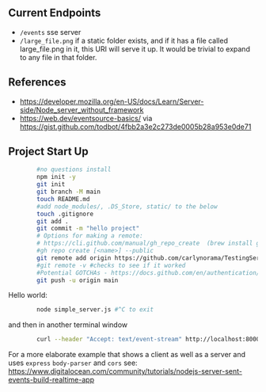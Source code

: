 ## Current Endpoints

- `/events` sse server
- `/large_file.png` if a static folder exists, and if it has a file called large_file.png in it, this URI will serve it up. It would be trivial to expand to any file in that folder. 


## References
- https://developer.mozilla.org/en-US/docs/Learn/Server-side/Node_server_without_framework
- https://web.dev/eventsource-basics/ via https://gist.github.com/todbot/4fbb2a3e2c273de0005b28a953e0de71


## Project Start Up

```bash
        #no questions install
        npm init -y 
        git init
        git branch -M main
        touch README.md
        #add node_modules/, .DS_Store, static/ to the below
        touch .gitignore
        git add .
        git commit -m "hello project"
        # Options for making a remote:
        # https://cli.github.com/manual/gh_repo_create  (brew install gh)
        #gh repo create [<name>] --public
        git remote add origin https://github.com/carlynorama/TestingServer_Node.git  #<- links an existing repo to git
        #git remote -v #checks to see if it worked
        #Potential GOTCHAs - https://docs.github.com/en/authentication/troubleshooting-ssh/error-permission-denied-publickey#make-sure-you-have-a-key-that-is-being-used
        git push -u origin main
```

Hello world:

```bash
        node simple_server.js #^C to exit
```

and then in another terminal window

```bash
        curl --header "Accept: text/event-stream" http://localhost:8000/events #^C to exit
```

For a more elaborate example that shows a client as well as a server and uses `express` `body-parser` and `cors` see: <https://www.digitalocean.com/community/tutorials/nodejs-server-sent-events-build-realtime-app>